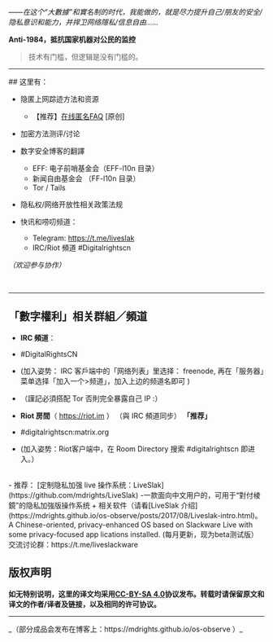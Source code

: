 *——在这个“大數據”和實名制的时代，我能做的，就是尽力提升自己/朋友的安全/隐私意识和能力，并捍卫网络隱私/信息自由……*

**Anti-1984，抵抗国家机器对公民的监控**

> 技术有门槛，但逻辑是没有门槛的。

<hr>
## 这里有：

- 隐匿上网踪迹方法和资源
	- 【推荐】[在线匿名FAQ](https://github.com/mdrights/Digital-rights/blob/master/%E5%9C%A8%E7%BA%BF%E5%8C%BF%E5%90%8DFAQ.md) [原创]

- 加密方法测评/讨论

- 数字安全博客的翻譯
	- EFF: 电子前哨基金会（EFF-l10n 目录）	
	- 新闻自由基金会 （FF-l10n 目录）
	- Tor / Tails 

- 隐私权/网络开放性相关政策法规

- 快讯和唠叨频道：
	- Telegram: https://t.me/liveslak  
	- IRC/Riot 頻道 #Digitalrightscn 

*（欢迎参与协作）*

<br /> 
<hr>

## 「數字權利」相关群組／頻道

- **IRC 頻道**：
 - #DigitalRightsCN
 - (加入姿势： IRC 客戶端中的「网络列表」里选择： freenode, 再在「服务器」菜单选择「加入一个>频道」，加入上边的频道名即可 )
 - （謹記必須搭配 Tor 否則完全暴露自己 IP :）

- **Riot 房間**（ https://riot.im ） （與 IRC 頻道同步） **「推荐」**
 - #digitalrightscn:matrix.org
 - (加入姿势：Riot客户端中，在 Room Directory 搜索 #digitalrightscn 即进入。）


<br />
- 推荐：  
[定制隐私加强 live 操作系统：LiveSlak](https://github.com/mdrights/LiveSlak) -一款面向中文用户的，可用于“對付棱鏡”的隐私加強版操作系统 + 相关软件（请看[LiveSlak 介绍](https://mdrights.github.io/os-observe/posts/2017/08/Liveslak-intro.html)。 A Chinese-oriented, privacy-enhanced OS based on Slackware Live with some privacy-focused app
lications installed. (每月更新，现为beta测试版）   
交流讨论群：https://t.me/liveslackware



<br />

## 版权声明

**如无特别说明，这里的译文均采用[CC-BY-SA 4.0](https://creativecommons.org/licenses/by-sa/4.0/deed.zh)协议发布。转载时请保留原文和译文的作者/译者及链接，以及相同的许可协议。**

<hr>
_（部分成品会发布在博客上：https://mdrights.github.io/os-observe ）_

